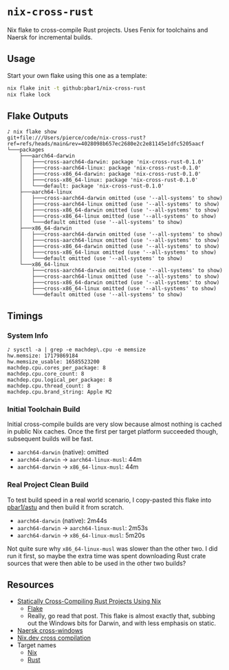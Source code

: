 # `nix-cross-rust`

Nix flake to cross-compile Rust projects. Uses Fenix for toolchains and Naersk
for incremental builds.

## Usage

Start your own flake using this one as a template:

```sh
nix flake init -t github:pbar1/nix-cross-rust
nix flake lock
```

## Flake Outputs

```
♪ nix flake show
git+file:///Users/pierce/code/nix-cross-rust?ref=refs/heads/main&rev=4028098b657ec2680e2c2e81145e1dfc5205aacf
└───packages
    ├───aarch64-darwin
    │   ├───cross-aarch64-darwin: package 'nix-cross-rust-0.1.0'
    │   ├───cross-aarch64-linux: package 'nix-cross-rust-0.1.0'
    │   ├───cross-x86_64-darwin: package 'nix-cross-rust-0.1.0'
    │   ├───cross-x86_64-linux: package 'nix-cross-rust-0.1.0'
    │   └───default: package 'nix-cross-rust-0.1.0'
    ├───aarch64-linux
    │   ├───cross-aarch64-darwin omitted (use '--all-systems' to show)
    │   ├───cross-aarch64-linux omitted (use '--all-systems' to show)
    │   ├───cross-x86_64-darwin omitted (use '--all-systems' to show)
    │   ├───cross-x86_64-linux omitted (use '--all-systems' to show)
    │   └───default omitted (use '--all-systems' to show)
    ├───x86_64-darwin
    │   ├───cross-aarch64-darwin omitted (use '--all-systems' to show)
    │   ├───cross-aarch64-linux omitted (use '--all-systems' to show)
    │   ├───cross-x86_64-darwin omitted (use '--all-systems' to show)
    │   ├───cross-x86_64-linux omitted (use '--all-systems' to show)
    │   └───default omitted (use '--all-systems' to show)
    └───x86_64-linux
        ├───cross-aarch64-darwin omitted (use '--all-systems' to show)
        ├───cross-aarch64-linux omitted (use '--all-systems' to show)
        ├───cross-x86_64-darwin omitted (use '--all-systems' to show)
        ├───cross-x86_64-linux omitted (use '--all-systems' to show)
        └───default omitted (use '--all-systems' to show)
```

## Timings

### System Info

```
♪ sysctl -a | grep -e machdep\.cpu -e memsize
hw.memsize: 17179869184
hw.memsize_usable: 16585523200
machdep.cpu.cores_per_package: 8
machdep.cpu.core_count: 8
machdep.cpu.logical_per_package: 8
machdep.cpu.thread_count: 8
machdep.cpu.brand_string: Apple M2
```

### Initial Toolchain Build

Initial cross-compile builds are very slow because almost nothing is cached in
public Nix caches. Once the first per target platform succeeded though,
subsequent builds will be fast.

- `aarch64-darwin` (native): omitted
- `aarch64-darwin` -> `aarch64-linux-musl`: 44m
- `aarch64-darwin` -> `x86_64-linux-musl`: 44m

### Real Project Clean Build

To test build speed in a real world scenario, I copy-pasted this flake into
[pbar1/astu](https://github.com/pbar1/astu) and then build it from scratch.

- `aarch64-darwin` (native): 2m44s
- `aarch64-darwin` -> `aarch64-linux-musl`: 2m53s
- `aarch64-darwin` -> `x86_64-linux-musl`: 5m20s

Not quite sure why `x86_64-linux-musl` was slower than the other two. I did run
it first, so maybe the extra time was spent downloading Rust crate sources that
were then able to be used in the other two builds?

## Resources

- [Statically Cross-Compiling Rust Projects Using Nix](https://mediocregopher.com/posts/x-compiling-rust-with-nix.gmi)
  - [Flake](https://code.betamike.com/micropelago/domani/src/commit/0ed265db6f349cece70de3c6fabd42dd07e9c589/flake.nix)
  - Really, go read that post. This flake is almost exactly that, subbing out
    the Windows bits for Darwin, and with less emphasis on static.
- [Naersk cross-windows](https://github.com/nix-community/naersk/blob/master/examples/cross-windows/flake.nix)
- [Nix.dev cross compilation](https://nix.dev/tutorials/cross-compilation.html)
- Target names
  - [Nix](https://github.com/NixOS/nixpkgs/blob/master/lib/systems/examples.nix)
  - [Rust](https://doc.rust-lang.org/nightly/rustc/platform-support.html)
